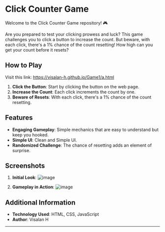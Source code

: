 # Click Counter Game

Welcome to the Click Counter Game repository! 🎮

Are you prepared to test your clicking prowess and luck? This game challenges you to click a button to increase the count. But beware, with each click, there's a 1% chance of the count resetting! How high can you get your count before it resets?

## How to Play

Visit this link: https://visalan-h.github.io/Game1/a.html

1. **Click the Button**: Start by clicking the button on the web page.
2. **Increase the Count**: Each click increments the count by one.
3. **Beware of Resets**: With each click, there's a 1% chance of the count resetting.

## Features

- **Engaging Gameplay**: Simple mechanics that are easy to understand but keep you hooked.
- **Simple UI**: Clean and Simple UI.
- **Randomized Challenge**: The chance of resetting adds an element of surprise.

## Screenshots

1. **Initial Look**:
   ![image](https://github.com/Visalan-H/Game1/assets/152077751/cb08384c-a07c-4912-8996-6036c6416298)


2. **Gameplay in Action**:
   ![image](https://github.com/Visalan-H/Game1/assets/152077751/afc7d414-cfed-4202-b12a-e8c906322940)


## Additional Information

- **Technology Used**: HTML, CSS, JavaScript
- **Author**: Visalan H
---


